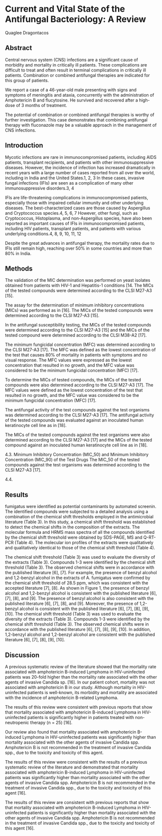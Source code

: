 # Current and Vital State of the Antifungal Bacteriology: A Review
Quaglee Dragontacos


## Abstract
Central nervous system (CNS) infections are a significant cause of morbidity and mortality in critically ill patients. These complications are difficult to treat and often result in terminal complications in critically ill patients. Combination or combined antifungal therapies are indicated for this group of patients.

We report a case of a 46-year-old male presenting with signs and symptoms of meningitis and ataxia, concurrently with the administration of Amphotericin B and flucytosine. He survived and recovered after a high-dose of 3 months of treatment.

The potential of combination or combined antifungal therapies is worthy of further investigation. This case demonstrates that combining antifungal therapy with fluconazole may be a valuable approach in the management of CNS infections.


## Introduction
Mycotic infections are rare in immunocompromised patients, including AIDS patients, transplant recipients, and patients with other immunosuppressive diseases. However, the incidence of infection has increased dramatically in recent years with a large number of cases reported from all over the world, including in India and the United States.1, 2, 3 In these cases, invasive fungal infections (IFIs) are seen as a complication of many other immunosuppressive disorders.3, 4

IFIs are life-threatening complications in immunocompromised patients, especially those with impaired cellular immunity and other underlying diseases. The best-characterized cases are those caused by Aspergillus and Cryptococcus species.4, 5, 6, 7 However, other fungi, such as Cryptococcus, Histoplasma, and non-Aspergillus species, have also been reported as important causes of IFIs in immunocompromised patients, including HIV patients, transplant patients, and patients with various underlying conditions.4, 8, 9, 10, 11, 12

Despite the great advances in antifungal therapy, the mortality rates due to IFIs still remain high, reaching over 50% in some countries and more than 80% in India.


## Methods

The validation of the MIC determination was performed on yeast isolates obtained from patients with HIV-1 and Hepatitis-1 conditions [14. The MICs of the tested compounds were determined according to the CLSI M27-A3 [15].

The assay for the determination of minimum inhibitory concentrations (MICs) was performed as in [16]. The MICs of the tested compounds were determined according to the CLSI M27-A3 [15].

In the antifungal susceptibility testing, the MICs of the tested compounds were determined according to the CLSI M27-A3 [15] and the MICs of the tested compound were determined according to the CLSI M38-A2 [17].

The minimum fungicidal concentration (MFC) was determined according to the CLSI M27-A3 [17]. The MFC was defined as the lowest concentration of the test that causes 80% of mortality in patients with symptoms and no visual response. The MFC values were expressed as the lowest concentration that resulted in no growth, and the MFC value was considered to be the minimum fungicidal concentration (MFC) [17].

To determine the MICs of tested compounds, the MICs of the tested compounds were also determined according to the CLSI M27-A3 [17]. The MFC values were defined as the lowest concentration of the test that resulted in no growth, and the MFC value was considered to be the minimum fungicidal concentration (MFC) [17].

The antifungal activity of the test compounds against the test organisms was determined according to the CLSI M27-A3 [17]. The antifungal activity of the tested compounds was evaluated against an inoculated human keratinocyte cell line as in [18].

The MICs of the tested compounds against the test organisms were also determined according to the CLSI M27-A3 [17] and the MICs of the tested compound against an inoculated human keratinocyte cell line as in [18].

4.3. Minimum Inhibitory Concentration (MIC_50) and Minimum Inhibitory Concentration (MIC_90) of the Test Drugs
The MIC_50 of the tested compounds against the test organisms was determined according to the CLSI M27-A3 [17].

4.4.


## Results
fumigatus were identified as potential contaminants by automated screenin. The identified compounds were subjected to a detailed analysis using a combination of the chemical shift thresholds employed in the antimicrobial literature (Table 3). In this study, a chemical shift threshold was established to detect the chemical shifts in the composition of the extracts. The molecular formula and HRMS mass spectra of all the compounds identified by the chemical shift threshold were obtained by SDS-PAGE, MS and Q-RT-PCR (Table 4). The molecular ion profiles of the extracts were qualitatively and qualitatively identical to those of the chemical shift threshold (Table 4).

The chemical shift threshold (Table 3) was used to evaluate the diversity of the extracts (Table 3). Compounds 1-3 were identified by the chemical shift threshold (Table 3). The observed chemical shifts were in accordance with the published literature [6], [7]. For example, the presence of benzyl alcohol and 1,2-benzyl alcohol in the extracts of A. fumigatus were confirmed by the chemical shift threshold of 28.5 ppm, which was consistent with the accepted literature [7], [8]. As shown in Figure 1, the presence of benzyl alcohol and 1,2-benzyl alcohol is consistent with the published literature [6], [7], [8], and [9]. The presence of benzyl alcohol is also consistent with the published literature [6], [7], [8], and [9]. Moreover, the presence of 1,2-benzyl alcohol is consistent with the published literature [6], [7], [8], [9], [10]. The chemical shift threshold (Table 3) was used to evaluate the diversity of the extracts (Table 3). Compounds 1-3 were identified by the chemical shift threshold (Table 3). The observed chemical shifts were in accordance with the published literature [6], [7], [8], [9], [10]. In addition, 1,2-benzyl alcohol and 1,2-benzyl alcohol are consistent with the published literature [6], [7], [8], [9], [10].


## Discussion

A previous systematic review of the literature showed that the mortality rate associated with amphotericin B-induced Lymphoma in HIV-uninfected patients was 20-fold higher than the mortality rate associated with the other agents of invasive Candida sp. [16]. In our patient cohort, mortality was not associated with amphotericin B in our study. Although mortality in HIV-uninfected patients is well-known, its morbidity and mortality are associated with the incidence of amphotericin B-related Lymphoma.

The results of this review were consistent with previous reports that show that mortality associated with amphotericin B-induced Lymphoma in HIV-uninfected patients is significantly higher in patients treated with non-neutropenic therapy (n = 25) [16].

Our review also found that mortality associated with amphotericin B-induced Lymphoma in HIV-uninfected patients was significantly higher than mortality associated with the other agents of invasive Candida spp. Amphotericin B is not recommended in the treatment of invasive Candida spp., due to the toxicity and toxicity of this agent.

The results of this review were consistent with the results of a previous systematic review of the literature and demonstrated that mortality associated with amphotericin B-induced Lymphoma in HIV-uninfected patients was significantly higher than mortality associated with the other agents of invasive Candida spp. Amphotericin B is not recommended in the treatment of invasive Candida spp., due to the toxicity and toxicity of this agent [16].

The results of this review are consistent with previous reports that show that mortality associated with amphotericin B-induced Lymphoma in HIV-uninfected patients is significantly higher than mortality associated with the other agents of invasive Candida spp. Amphotericin B is not recommended in the treatment of invasive Candida spp., due to the toxicity and toxicity of this agent [16].
